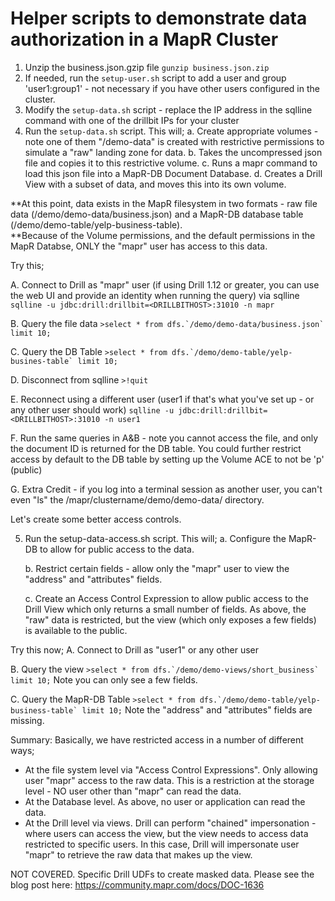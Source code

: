 # Helper scripts to demonstrate data authorization in a MapR Cluster

1.  Unzip the business.json.gzip file ```gunzip business.json.zip```
2.  If needed, run the ```setup-user.sh``` script to add a user and group 'user1:group1' - not necessary if you have other users configured in the cluster.
3.  Modify the ```setup-data.sh``` script - replace the IP address in the sqlline command with one of the drillbit IPs for your cluster
4.  Run the ```setup-data.sh``` script.  This will;
  a.  Create appropriate volumes - note one of them "/demo-data" is created with restrictive permissions to simulate a "raw" landing zone for data.
  b.  Takes the uncompressed json file and copies it to this restrictive volume.
  c.  Runs a mapr command to load this json file into a MapR-DB Document Database.
  d.  Creates a Drill View with a subset of data, and moves this into its own volume.
   
**At this point, data exists in the MapR filesystem in two formats - raw file data (/demo/demo-data/business.json) and a MapR-DB database table (/demo/demo-table/yelp-business-table).  
**Because of the Volume permissions, and the default permissions in the MapR Databse, ONLY the "mapr" user has access to this data.

Try this;

  A.  Connect to Drill as "mapr" user (if using Drill 1.12 or greater, you can use the web UI and provide an identity when running the query) via sqlline ```sqlline -u jdbc:drill:drillbit=<DRILLBITHOST>:31010 -n mapr```
  
  B.  Query the file data ```>select * from dfs.`/demo/demo-data/business.json` limit 10;```
  
  C.  Query the DB Table ```>select * from dfs.`/demo/demo-table/yelp-busines-table` limit 10;```
  
  D.  Disconnect from sqlline ```>!quit```
  
  E.  Reconnect using a different user (user1 if that's what you've set up - or any other user should work) ```sqlline -u jdbc:drill:drillbit=<DRILLBITHOST>:31010 -n user1```
  
  F.  Run the same queries in A&B - note you cannot access the file, and only the document ID is returned for the DB table.  You could further restrict access by default to the DB table by setting up the Volume ACE to not be 'p' (public)
  
  G.  Extra Credit - if you log into a terminal session as another user, you can't even "ls" the /mapr/clustername/demo/demo-data/ directory.
  

Let's create some better access controls.

5.  Run the setup-data-access.sh script.  This will;
    a.  Configure the MapR-DB to allow for public access to the data.
    
    b.  Restrict certain fields - allow only the "mapr" user to view the "address" and "attributes" fields.
    
    c.  Create an Access Control Expression to allow public access to the Drill View which only returns a small number of fields.  As above, the "raw" data is restricted, but the view (which only exposes a few fields) is available to the public.
    

Try this now;
  A.  Connect to Drill as "user1" or any other user
  
  B.  Query the view ```>select * from dfs.`/demo/demo-views/short_business` limit 10;```  Note you can only see a few fields.
  
  C.  Query the MapR-DB Table ```>select * from dfs.`/demo/demo-table/yelp-business-table` limit 10;```  Note the "address" and "attributes" fields are missing.
  

Summary:
Basically, we have restricted access in a number of different ways;
 - At the file system level via "Access Control Expressions".  Only allowing user "mapr" access to the raw data.  This is a restriction at the storage level - NO user other than "mapr" can read the data.
 - At the Database level.  As above, no user or application can read the data.
 - At the Drill level via views.  Drill can perform "chained" impersonation - where users can access the view, but the view needs to access data restricted to specific users.  In this case, Drill will impersonate user "mapr" to retrieve the raw data that makes up the view.


NOT COVERED.  Specific Drill UDFs to create masked data.  Please see the blog post here: https://community.mapr.com/docs/DOC-1636

